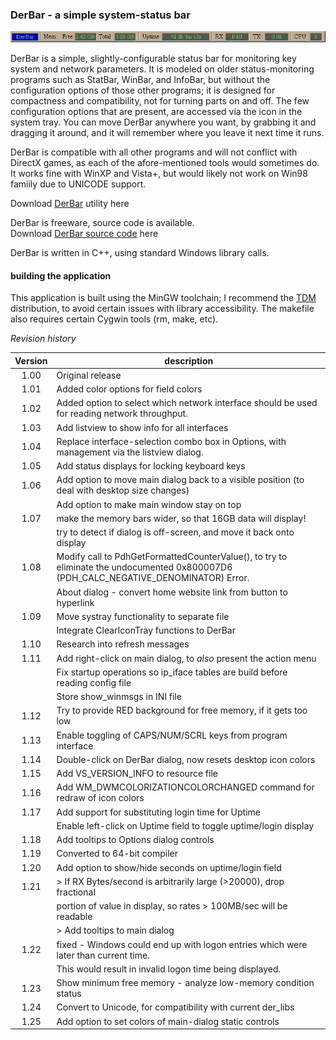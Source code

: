 ### DerBar - a simple system-status bar

![DerBar without title bar](images/derbar.notitle.jpg)

DerBar is a simple, slightly-configurable status bar for monitoring key system and network parameters.  It is modeled on older status-monitoring programs such as StatBar, WinBar, and InfoBar, but without the configuration options of those other programs; it is designed for compactness and compatibility, not for turning parts on and off.  The few configuration options that are present, are accessed via the icon in the system tray.  You can move DerBar anywhere you want, by grabbing it and dragging it around, and it will remember where you leave it next time it runs.  

DerBar is compatible with all other programs and will not conflict with DirectX games, as each of the afore-mentioned tools would sometimes do.  It works fine with WinXP and Vista+, but would likely not work on Win98 famiily due to UNICODE support.

Download [DerBar](https://derelllicht.42web.io/files/DerBar.zip) utility here

DerBar is freeware, source code is available.  
Download [DerBar source code](https://github.com/DerellLicht/derbar) here

DerBar is written in C++, using standard Windows library calls.  

#### building the application
This application is built using the MinGW toolchain; 
I recommend the [TDM](http://tdm-gcc.tdragon.net/) distribution, 
to avoid certain issues with library accessibility. 
The makefile also requires certain Cygwin tools (rm, make, etc).

_Revision history_

| Version | description |
| :---: | --- |
| 1.00 | Original release |
| 1.01 | Added color options for field colors |
| 1.02 | Added option to select which network interface should be used for reading network throughput. |
| 1.03 | Add listview to show info for all interfaces |
| 1.04 | Replace interface-selection combo box in Options, with management via the listview dialog. |
| 1.05 | Add status displays for locking keyboard keys |
| 1.06 | Add option to move main dialog back to a visible position (to deal with desktop size changes) |
|      | Add option to make main window stay on top |
| 1.07 | make the memory bars wider, so that 16GB data will display! |
|      | try to detect if dialog is off-screen, and move it back onto display |
| 1.08 | Modify call to PdhGetFormattedCounterValue(), to try to eliminate the undocumented 0x800007D6 (PDH_CALC_NEGATIVE_DENOMINATOR) Error. |
|      | About dialog - convert home website link from button to hyperlink |
| 1.09 | Move systray functionality to separate file |
|      | Integrate ClearIconTray functions to DerBar |
| 1.10 | Research into refresh messages |
| 1.11 | Add right-click on main dialog, to *also* present the action menu |
|      | Fix startup operations so ip_iface tables are build before reading config file |
|      | Store show_winmsgs in INI file |
| 1.12 | Try to provide RED background for free memory, if it gets too low |
| 1.13 | Enable toggling of CAPS/NUM/SCRL keys from program interface |
| 1.14 | Double-click on DerBar dialog, now resets desktop icon colors |
| 1.15 | Add VS_VERSION_INFO to resource file |
| 1.16 | Add WM_DWMCOLORIZATIONCOLORCHANGED command for redraw of icon colors |
| 1.17 | Add support for substituting login time for Uptime |
|      | Enable left-click on Uptime field to toggle uptime/login display |
| 1.18 | Add tooltips to Options dialog controls |
| 1.19 | Converted to 64-bit compiler |
| 1.20 | Add option to show/hide seconds on uptime/login field |
| 1.21 | > If RX Bytes/second is arbitrarily large (>20000), drop fractional |
|      | portion of value in display, so rates > 100MB/sec will be readable |
|      | > Add tooltips to main dialog |
| 1.22 | fixed - Windows could end up with logon entries which were later than current time. |
|      | This would result in invalid logon time being displayed. |
| 1.23 | Show minimum free memory - analyze low-memory condition status |
| 1.24 | Convert to Unicode, for compatibility with current der_libs |
| 1.25 | Add option to set colors of main-dialog static controls |

